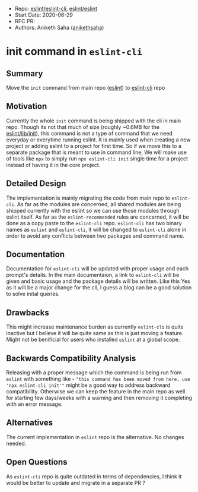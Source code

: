 - Repo: [eslint/eslint-cli](https://github.com/eslint/eslint-cli), [eslint/eslint](https://github.com/eslint/eslint)
- Start Date: 2020-06-29
- RFC PR: 
- Authors: Aniketh Saha ([anikethsaha](https://github.com/anikethsaha))

# init command in `eslint-cli`

## Summary

Move the `init` command from main repo ([eslint](https://github.com/eslint/eslint)) to [eslint-cli](https://github.com/eslint/eslint-cli) repo

## Motivation

Currently the whole `init` command is being shipped with the cli in main repo. Though its not that much of size (roughly ~0.6MB for the [eslint/lib/init](https://github.com/eslint/eslint/tree/master/lib/init)), this command is not a type of command that we need 
everyday or everytime running eslint. It is mainly used when creating a new project or adding eslint to a project for first time. So if we move this to a separate package that is meant to use in command line, 
We will make use of tools like `npx` to simply run `npx eslint-cli init` single time for a project instead of having it in the core project. 

## Detailed Design

<!--
   This is the bulk of the RFC.

   Explain the design with enough detail that someone familiar with ESLint
   can implement it by reading this document. Please get into specifics
   of your approach, corner cases, and examples of how the change will be
   used. Be sure to define any new terms in this section.
-->

The implementation is mainly migrating the code from main repo to `eslint-cli`. As far as the modules are concerned, all shared modules are being shipped currently with the eslint so we can use those modules through eslint itself. 
As far as the `eslint-recommended` rules are concerned, it will be done as a copy paste to the `eslint-cli` repo. `eslint-cli` has two binary names as `eslint` and `eslint-cli`, it will be changed to `eslint-cli` alone in order to avoid any conflicts between two packages and command name. 

## Documentation

<!--
    How will this RFC be documented? Does it need a formal announcement
    on the ESLint blog to explain the motivation?
-->
Documentation for `eslint-cli` will be updated with proper usage and each prompt's details. In the main documentaion, a link to `eslint-cli` will be given and basic usage and the package details will be written. Like this 
Yes as it will be a major change for the cli, I guess a blog can be a good solution to solve inital queries. 

## Drawbacks

<!--
    Why should we *not* do this? Consider why adding this into ESLint
    might not benefit the project or the community. Attempt to think 
    about any opposing viewpoints that reviewers might bring up. 

    Any change has potential downsides, including increased maintenance
    burden, incompatibility with other tools, breaking existing user
    experience, etc. Try to identify as many potential problems with
    implementing this RFC as possible.
-->
This might increase maintenance burden as currently `eslint-cli` is quite inactive but I believe it will be quite same as this is just moving a feature. 
Might not be benificial for users who installed `eslint` at a global scope. 


## Backwards Compatibility Analysis

<!--
    How does this change affect existing ESLint users? Will any behavior
    change for them? If so, how are you going to minimize the disruption
    to existing users?
-->
Releasing with a proper message which the command is being run from `eslint` with something like - `"this command has been moved from here, use 'npx eslint-cli init'"` might be a good way to address backward compatibility. 
Otherwise we can keep the feature in the main repo as well for starting few days/weeks with a warning and then removing it completing with an error message. 

## Alternatives

<!--
    What other designs did you consider? Why did you decide against those?

    This section should also include prior art, such as whether similar
    projects have already implemented a similar feature.
-->
The current implementation in `eslint` repo is the alternative. No changes needed. 

## Open Questions

<!--
    This section is optional, but is suggested for a first draft.

    What parts of this proposal are you unclear about? What do you
    need to know before you can finalize this RFC?

    List the questions that you'd like reviewers to focus on. When
    you've received the answers and updated the design to reflect them, 
    you can remove this section.
-->

As `eslint-cli` repo is quite outdated in terms of dependencies, I think it would be better to update and migrate in a separate PR ? 
